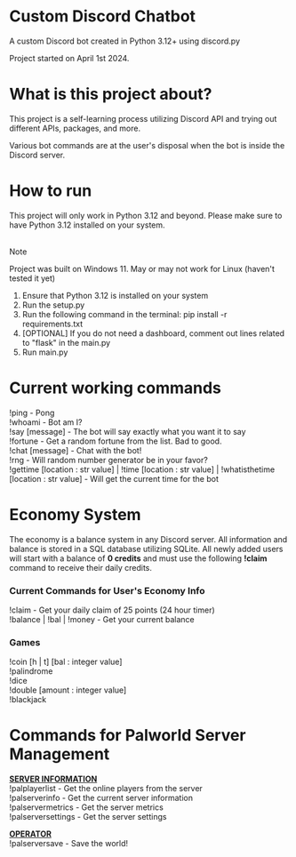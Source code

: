 # Custom Discord Chatbot
A custom Discord bot created in Python 3.12+ using discord.py <br/>
 
Project started on April 1st 2024. <br/>

# What is this project about?
This project is a self-learning process utilizing Discord API and trying out different
APIs, packages, and more. <br/>
 
Various bot commands are at the user's disposal when the bot is inside the Discord
server. <br/>

# How to run
This project will only work in Python 3.12 and beyond. Please make sure to have Python 3.12 installed on your system.<br>
<br>

> [!NOTE]
> Project was built on Windows 11. May or may not work for Linux (haven't tested it yet)

1) Ensure that Python 3.12 is installed on your system
2) Run the setup.py
3) Run the following command in the terminal: pip install -r requirements.txt
4) [OPTIONAL] If you do not need a dashboard, comment out lines related to "flask" in the main.py
5) Run main.py
 
# Current working commands
!ping - Pong <br/>
!whoami - Bot am I? <br/>
!say [message] - The bot will say exactly what you want it to say <br/>
!fortune - Get a random fortune from the list. Bad to good. <br/>
!chat [message] - Chat with the bot! <br/>
!rng - Will random number generator be in your favor? <br/>
!gettime [location : str value] | !time [location : str value] | !whatisthetime [location : str value] - Will get the current time for the bot <br/>

# Economy System
The economy is a balance system in any Discord server. All information and balance is stored in a SQL database 
utilizing SQLite. All newly added users will start with a balance of **0 credits** and must use the following 
**!claim** command to receive their daily credits. <br>

### Current Commands for User's Economy Info
!claim - Get your daily claim of 25 points (24 hour timer) <br/>
!balance | !bal | !money - Get your current balance <br/>

### Games
!coin [h | t] [bal : integer value] <br/>
!palindrome <br>
!dice <br>
!double [amount : integer value] <br>
!blackjack <br>

# Commands for Palworld Server Management
**<u>SERVER INFORMATION</u>** <br>
!palplayerlist - Get the online players from the server <br>
!palserverinfo - Get the current server information<br>
!palservermetrics - Get the server metrics <br>
!palserversettings - Get the server settings <br>

**<u>OPERATOR</u>** <br>
!palserversave - Save the world! <br>
